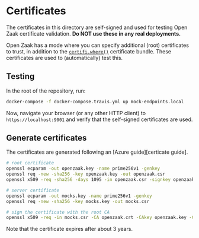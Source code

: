 # Certificates

The certificates in this directory are self-signed and used for testing Open Zaak
certificate validation. **Do NOT use these in any real deployments.**

Open Zaak has a mode where you can specify additional (root) certificates to trust,
in addition to the [`certifi.where()`][certifi] certificate bundle. These certificates
are used to (automatically) test this.

## Testing

In the root of the repository, run:

```bash
docker-compose -f docker-compose.travis.yml up mock-endpoints.local
```

Now, navigate your browser (or any other HTTP client) to `https://localhost:9001` and
verify that the self-signed certificates are used.

## Generate certificates

The certificates are generated following an [Azure guide][certicate guide].

```bash
# root certificate
openssl ecparam -out openzaak.key -name prime256v1 -genkey
openssl req -new -sha256 -key openzaak.key -out openzaak.csr
openssl x509 -req -sha256 -days 1095 -in openzaak.csr -signkey openzaak.key -out openzaak.crt

# server certificate
openssl ecparam -out mocks.key -name prime256v1 -genkey
openssl req -new -sha256 -key mocks.key -out mocks.csr

# sign the certificate with the root CA
openssl x509 -req -in mocks.csr -CA openzaak.crt -CAkey openzaak.key -CAcreateserial -out mocks.crt -days 1095 -sha256
```

Note that the certificate expires after about 3 years.

[certifi]: https://pypi.org/project/certifi/
[certificate guide]: https://docs.microsoft.com/en-us/azure/application-gateway/self-signed-certificates

